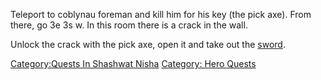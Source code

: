 Teleport to coblynau foreman and kill him for his key (the pick axe).
From there, go 3e 3s w. In this room there is a crack in the wall.

Unlock the crack with the pick axe, open it and take out the
[sword](Huge_Samurai_Sword "wikilink").

[Category:Quests In Shashwat
Nisha](Category:Quests_In_Shashwat_Nisha "wikilink") [Category: Hero
Quests](Category:_Hero_Quests "wikilink")
